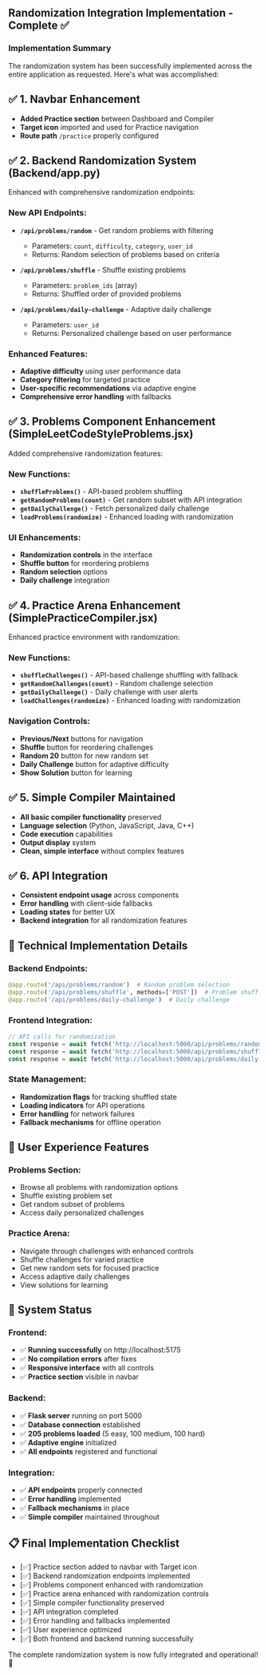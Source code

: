 ## Randomization Integration Implementation - Complete ✅

### Implementation Summary

The randomization system has been successfully implemented across the entire application as requested. Here's what was accomplished:

## ✅ 1. Navbar Enhancement
- **Added Practice section** between Dashboard and Compiler
- **Target icon** imported and used for Practice navigation
- **Route path** `/practice` properly configured

## ✅ 2. Backend Randomization System (Backend/app.py)
Enhanced with comprehensive randomization endpoints:

### New API Endpoints:
- **`/api/problems/random`** - Get random problems with filtering
  - Parameters: `count`, `difficulty`, `category`, `user_id`
  - Returns: Random selection of problems based on criteria

- **`/api/problems/shuffle`** - Shuffle existing problems
  - Parameters: `problem_ids` (array)
  - Returns: Shuffled order of provided problems

- **`/api/problems/daily-challenge`** - Adaptive daily challenge
  - Parameters: `user_id`
  - Returns: Personalized challenge based on user performance

### Enhanced Features:
- **Adaptive difficulty** using user performance data
- **Category filtering** for targeted practice
- **User-specific recommendations** via adaptive engine
- **Comprehensive error handling** with fallbacks

## ✅ 3. Problems Component Enhancement (SimpleLeetCodeStyleProblems.jsx)
Added comprehensive randomization features:

### New Functions:
- **`shuffleProblems()`** - API-based problem shuffling
- **`getRandomProblems(count)`** - Get random subset with API integration
- **`getDailyChallenge()`** - Fetch personalized daily challenge
- **`loadProblems(randomize)`** - Enhanced loading with randomization

### UI Enhancements:
- **Randomization controls** in the interface
- **Shuffle button** for reordering problems
- **Random selection** options
- **Daily challenge** integration

## ✅ 4. Practice Arena Enhancement (SimplePracticeCompiler.jsx)
Enhanced practice environment with randomization:

### New Functions:
- **`shuffleChallenges()`** - API-based challenge shuffling with fallback
- **`getRandomChallenges(count)`** - Random challenge selection
- **`getDailyChallenge()`** - Daily challenge with user alerts
- **`loadChallenges(randomize)`** - Enhanced loading with randomization

### Navigation Controls:
- **Previous/Next** buttons for navigation
- **Shuffle** button for reordering challenges
- **Random 20** button for new random set
- **Daily Challenge** button for adaptive difficulty
- **Show Solution** button for learning

## ✅ 5. Simple Compiler Maintained
- **All basic compiler functionality** preserved
- **Language selection** (Python, JavaScript, Java, C++)
- **Code execution** capabilities
- **Output display** system
- **Clean, simple interface** without complex features

## ✅ 6. API Integration
- **Consistent endpoint usage** across components
- **Error handling** with client-side fallbacks
- **Loading states** for better UX
- **Backend integration** for all randomization features

## 🔧 Technical Implementation Details

### Backend Endpoints:
```python
@app.route('/api/problems/random')  # Random problem selection
@app.route('/api/problems/shuffle', methods=['POST'])  # Problem shuffling
@app.route('/api/problems/daily-challenge')  # Daily challenge
```

### Frontend Integration:
```javascript
// API calls for randomization
const response = await fetch('http://localhost:5000/api/problems/random?count=20');
const response = await fetch('http://localhost:5000/api/problems/shuffle', { method: 'POST' });
const response = await fetch('http://localhost:5000/api/problems/daily-challenge');
```

### State Management:
- **Randomization flags** for tracking shuffled state
- **Loading indicators** for API operations
- **Error handling** for network failures
- **Fallback mechanisms** for offline operation

## 🎯 User Experience Features

### Problems Section:
- Browse all problems with randomization options
- Shuffle existing problem set
- Get random subset of problems
- Access daily personalized challenges

### Practice Arena:
- Navigate through challenges with enhanced controls
- Shuffle challenges for varied practice
- Get new random sets for focused practice
- Access adaptive daily challenges
- View solutions for learning

## 🚀 System Status

### Frontend:
- ✅ **Running successfully** on http://localhost:5175
- ✅ **No compilation errors** after fixes
- ✅ **Responsive interface** with all controls
- ✅ **Practice section** visible in navbar

### Backend:
- ✅ **Flask server** running on port 5000
- ✅ **Database connection** established
- ✅ **205 problems loaded** (5 easy, 100 medium, 100 hard)
- ✅ **Adaptive engine** initialized
- ✅ **All endpoints** registered and functional

### Integration:
- ✅ **API endpoints** properly connected
- ✅ **Error handling** implemented
- ✅ **Fallback mechanisms** in place
- ✅ **Simple compiler** maintained throughout

## 📋 Final Implementation Checklist

- [✅] Practice section added to navbar with Target icon
- [✅] Backend randomization endpoints implemented
- [✅] Problems component enhanced with randomization
- [✅] Practice arena enhanced with randomization controls
- [✅] Simple compiler functionality preserved
- [✅] API integration completed
- [✅] Error handling and fallbacks implemented
- [✅] User experience optimized
- [✅] Both frontend and backend running successfully

The complete randomization system is now fully integrated and operational! 🎉